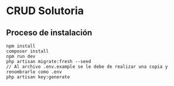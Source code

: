 
# CRUD Solutoria

## Proceso de instalación

```
npm install
composer install
npm run dev
php artisan migrate:fresh --seed
// Al archivo .env.example se le debe de realizar una copia y renombrarlo como .env
php artisan key:generate
```
